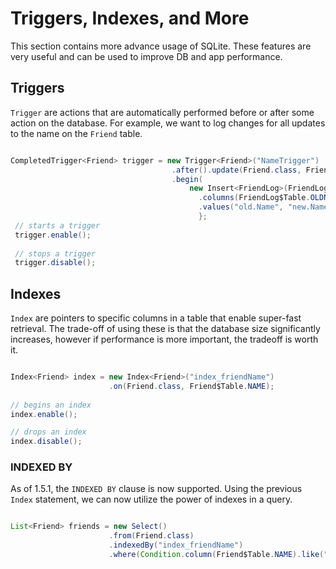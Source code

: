 # Triggers, Indexes, and More

This section contains more advance usage of SQLite. These features are very useful and can be used to improve DB and app performance.

## Triggers

```Trigger``` are actions that are automatically performed before or after some action on the database. For example, we want to log changes for all updates to the name on the ```Friend``` table. 

```java

CompletedTrigger<Friend> trigger = new Trigger<Friend>("NameTrigger")
                                    .after().update(Friend.class, Friend$Table.NAME)
                                    .begin(
                                        new Insert<FriendLog>(FriendLog.class)
                                          .columns(FriendLog$Table.OLDNAME, FriendLog$Table.NEWNAME, FriendLog$Table.DATE)
                                          .values("old.Name", "new.Name", System.currentTimeMillis())
                                          };
 // starts a trigger                                         
 trigger.enable();
 
 // stops a trigger
 trigger.disable();

```

## Indexes

```Index``` are pointers to specific columns in a table that enable super-fast retrieval. The trade-off of using these is that the database 
size significantly increases, however if performance is more important, the tradeoff is worth it.

```java

Index<Friend> index = new Index<Friend>("index_friendName")
                      .on(Friend.class, Friend$Table.NAME);
                      
// begins an index
index.enable();

// drops an index
index.disable();

```

### INDEXED BY

As of 1.5.1, the ```INDEXED BY``` clause is now supported. Using the previous ```Index``` statement, we can now utilize the power
of indexes in a query.

```java

List<Friend> friends = new Select()
                      .from(Friend.class)
                      .indexedBy("index_friendName")
                      .where(Condition.column(Friend$Table.NAME).like("Andrew%")).queryList();

```
